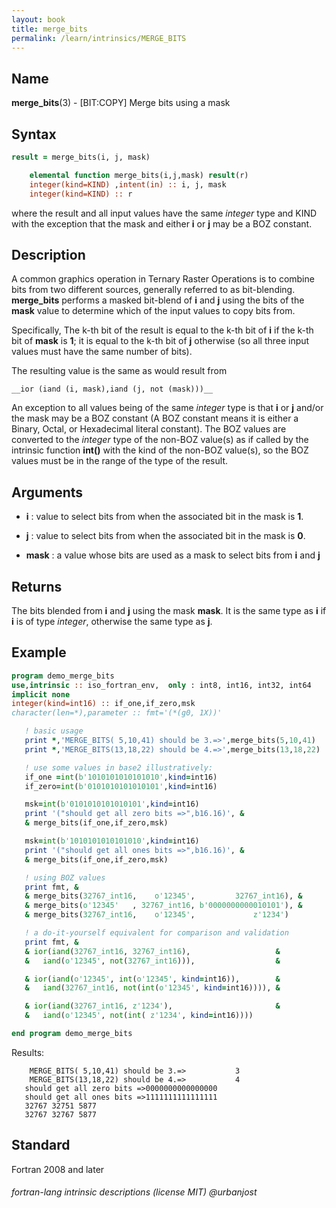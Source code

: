 ```yaml
---
layout: book
title: merge_bits
permalink: /learn/intrinsics/MERGE_BITS
---
```

## __Name__

__merge\_bits__(3) - \[BIT:COPY\] Merge bits using a mask

## __Syntax__
```fortran
result = merge_bits(i, j, mask)

    elemental function merge_bits(i,j,mask) result(r)
    integer(kind=KIND) ,intent(in) :: i, j, mask
    integer(kind=KIND) :: r
```
where the result and all input values have the same _integer_ type and
KIND with the exception that the mask and either __i__ or __j__ may be
a BOZ constant.

## __Description__

A common graphics operation in Ternary Raster Operations is to combine
bits from two different sources, generally referred to as bit-blending.
__merge\_bits__ performs a masked bit-blend of __i__ and __j__ using
the bits of the __mask__ value to determine which of the input values
to copy bits from.

Specifically, The k-th bit of the result is equal to the k-th bit of
__i__ if the k-th bit of __mask__ is __1__; it is equal to the k-th bit
of __j__ otherwise (so all three input values must have the same number
of bits).

The resulting value is the same as would result from

    __ior (iand (i, mask),iand (j, not (mask)))__

An exception to all values being of the same _integer_ type is that __i__
or __j__ and/or the mask may be a BOZ constant (A BOZ constant means it is
either a Binary, Octal, or Hexadecimal literal constant).  The BOZ values
are converted to the _integer_ type of the non-BOZ value(s) as if called
by the intrinsic function __int()__ with the kind of the non-BOZ value(s),
so the BOZ values must be in the range of the type of the result.

## __Arguments__

  - __i__ 
  : value to select bits from when the associated bit in the mask is __1__.

  - __j__
  : value to select bits from when the associated bit in the mask is __0__.

  - __mask__
  : a value whose bits are used as a mask to select bits from __i__ and __j__

## __Returns__

The bits blended from __i__ and __j__ using the mask __mask__. It is the
same type as __i__ if __i__ is of type _integer_, otherwise the same type
as __j__.

## __Example__
```fortran
program demo_merge_bits
use,intrinsic :: iso_fortran_env,  only : int8, int16, int32, int64
implicit none
integer(kind=int16) :: if_one,if_zero,msk
character(len=*),parameter :: fmt='(*(g0, 1X))'

   ! basic usage
   print *,'MERGE_BITS( 5,10,41) should be 3.=>',merge_bits(5,10,41)
   print *,'MERGE_BITS(13,18,22) should be 4.=>',merge_bits(13,18,22)

   ! use some values in base2 illustratively:
   if_one =int(b'1010101010101010',kind=int16)
   if_zero=int(b'0101010101010101',kind=int16)

   msk=int(b'0101010101010101',kind=int16)
   print '("should get all zero bits =>",b16.16)', &
   & merge_bits(if_one,if_zero,msk) 

   msk=int(b'1010101010101010',kind=int16)
   print '("should get all ones bits =>",b16.16)', &
   & merge_bits(if_one,if_zero,msk) 

   ! using BOZ values
   print fmt, &
   & merge_bits(32767_int16,    o'12345',         32767_int16), &
   & merge_bits(o'12345'   , 32767_int16, b'0000000000010101'), &
   & merge_bits(32767_int16,    o'12345',             z'1234')

   ! a do-it-yourself equivalent for comparison and validation
   print fmt, &
   & ior(iand(32767_int16, 32767_int16),                   &
   &   iand(o'12345', not(32767_int16))),                  &

   & ior(iand(o'12345', int(o'12345', kind=int16)),        &
   &   iand(32767_int16, not(int(o'12345', kind=int16)))), &

   & ior(iand(32767_int16, z'1234'),                       &
   &   iand(o'12345', not(int( z'1234', kind=int16))))

end program demo_merge_bits
```
  Results:
```text
    MERGE_BITS( 5,10,41) should be 3.=>           3
    MERGE_BITS(13,18,22) should be 4.=>           4
   should get all zero bits =>0000000000000000
   should get all ones bits =>1111111111111111
   32767 32751 5877
   32767 32767 5877
```

## __Standard__

Fortran 2008 and later

###### fortran-lang intrinsic descriptions (license MIT) @urbanjost
